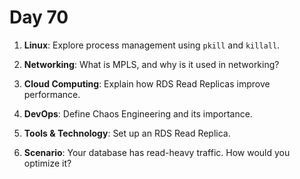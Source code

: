# Day 70

1. **Linux**: Explore process management using `pkill` and `killall`.

2. **Networking**: What is MPLS, and why is it used in networking?

3. **Cloud Computing**: Explain how RDS Read Replicas improve performance.

4. **DevOps**: Define Chaos Engineering and its importance.

5. **Tools & Technology**: Set up an RDS Read Replica.

6. **Scenario**: Your database has read-heavy traffic. How would you optimize it?



